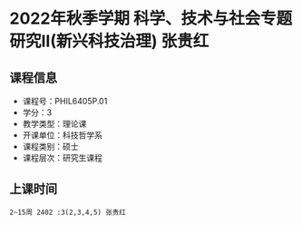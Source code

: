 # 2022年秋季学期 科学、技术与社会专题研究II(新兴科技治理) 张贵红






## 课程信息

- 课程号：PHIL6405P.01
- 学分：3
- 教学类型：理论课
- 开课单位：科技哲学系
- 课程类别：硕士
- 课程层次：研究生课程

## 上课时间

```
2~15周 2402 :3(2,3,4,5) 张贵红
```


